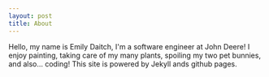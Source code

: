 ```yaml
---
layout: post
title: About
---
```


Hello, my name is Emily Daitch, I'm a software engineer at John Deere! I enjoy painting, taking care of my many plants, spoiling my two pet bunnies, and also... coding! This site is powered by Jekyll ands github pages.